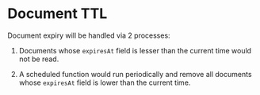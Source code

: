 # Document TTL

Document expiry will be handled via 2 processes:

1. Documents whose `expiresAt` field is lesser than the current time would not be read.

2. A scheduled function would run periodically and remove all documents whose `expiresAt` field is lower than the current time.
